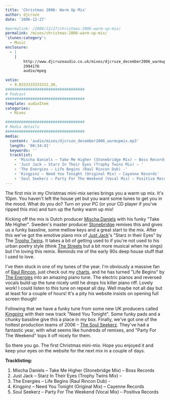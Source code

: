 ```yaml
---
title: 'Christmas 2006: Warm Up Mix'
author: djcruze
date: '2006-12-27'

#permalink: /2006/12/27/christmas-2006-warm-up-mix/
permalink: /mixes/christmas-2006-warm-up-mix/
'itunes:category':
  - Music
enclosure:
  - |
    |
        http://www.djcruzeaudio.co.uk/mixes/djcruze_december2006_warmupmix.mp3
        2994176
        audio/mpeg

votio:
  - 9.0333333333332,30,
###################################
# Podcast
###################################
template: audioItem
categories:
  - Mixes

###################################
# Media details
###################################
media:
  content: 'audio/mixes/djcruze_december2006_warmupmix.mp3'
  length: '00:34:41'
  keywords: ''
  tracklist:
    - 'Mischa Daniels – Take Me Higher (Stonebridge Mix) – Boss Records'
    - 'Just Jack – Starz In Their Eyes (Trophy Twins Mix) – '
    - 'The Energies – Life Begins (Raul Rincon Dub) -'
    - 'Kingpinz – Need You Tonight (Original Mix) – Cayenne Records'
    - 'Soul Seekerz – Party For The Weekend (Vocal Mix) – Positiva Records'
---
```


The first mix in my Christmas mini-mix series brings you a warm up mix. It's 10pm. You haven't left the house yet but you want some tunes to get you in the mood. What do you do? Turn on your PC (or your CD player if you've ripped this mix) and turn up the funky warm up mix!

Kicking off the mix is Dutch producer [Mischa Daniels][1] with his funky "Take Me Higher". Sweden's master producer [Stonebridge][2] remixes this and gives us a funky bassline, some mellow keys and a great start to the mix. After this we've got the emotive piano mix of [Just Jack][3]'s "Starz in their Eyes" by The [Trophy Twins][4]. It takes a bit of getting used to if you're not used to his urban poetry style (think [The Streets][5] but a bit more musical when he sings) but I'm loving this remix. Reminds me of the early 90s deep house stuff that I used to love.

I've then stuck in one of my tunes of the year. I'm obviously a massive fan of [Raul Rincon][6], just check out my [charts][7], and he has turned "Life Begins" by [The Energies][8] into an amazing piano tune. The electric pianos and reversed vocals build up the tune nicely until he drops his killer piano riff. Lovely work! I could listen to this tune on repeat all day. Well maybe not all day but at least for a couple of hours! It's a pity his website insists on opening full screen though!

Following that we have a funky tune from some new UK producers called [Kingpinz][9] with their new track "Need You Tonight". Some funky pads and a chunky bassline give this a place in my box. Finally, we've got one of the hottest production teams of 2006 – [The Soul Seekerz][10]. They've had a fantastic year, with what seems like hundreds of remixes, and "Party For The Weekend" tops it off nicely for them.

So there you go. The first Christmas mini-mix. Hope you enjoyed it and keep your eyes on the website for the next mix in a couple of days.

**Tracklisting:**

1. Mischa Daniels – Take Me Higher (Stonebridge Mix) – Boss Records
2. Just Jack – Starz In Their Eyes (Trophy Twins Mix) –
3. The Energies – Life Begins (Raul Rincon Dub) -
4. Kingpinz – Need You Tonight (Original Mix) – Cayenne Records
5. Soul Seekerz – Party For The Weekend (Vocal Mix) – Positiva Records

<div style="clear:both;">
</div>

[1]: http://www.mischadaniels.com/
[2]: http://www.stoneyboy.com/
[3]: http://www.justjack.co.uk/
[4]: http://www.trophytwins.co.uk/
[5]: http://www.the-streets.co.uk/
[6]: http://www.raulrincon.org/
[7]: http://www.djcruze.co.uk/cms/category/charts/
[8]: http://www.myspace.com/theenergies
[9]: http://www.myspace.com/thekingpinz
[10]: http://www.myspace.com/soulseekerzmusic
